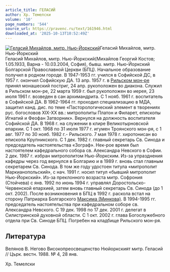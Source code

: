 ```yaml
---
article_title: ГЕЛАСИЙ
author: Хр. Темелски
volume: '10'
page_numbers: '544'
source_url: https://pravenc.ru/text/161946.html
downloaded_at: '2025-10-13T10:52:49Z'
---
```


[![Геласий Михайлов, митр. Нью-Йоркский](https://pravenc.ru/data/696/467/1234/i200.jpg "Кликните для увеличения картинки")](https://pravenc.ru/data/696/467/1234/i400.jpg)Геласий Михайлов, митр. Нью-Йоркский  
Геласий Михайлов, митр. Нью-Йоркский(Михайлов Георгий Костов; 1.05.1933, Варна - 10.03.2004, София), бывш. митр. Нью-Йоркский Болгарской Православной Церкви (БПЦ). Начальное образование получил в родном городе. В 1947-1953 гг. учился в Софийской ДС, в 1957 г. окончил Софийскую ДА. 13 апр. 1957 г. в [Рильском мон-ре](<https://pravenc.ru/text/Рильском мон-ре.html>) принял монашеский постриг, 24 апр. рукоположен во диакона. Служил в Рильском мон-ре, 22 марта 1959 г. был рукоположен во иерея, 23 июля 1961 г. возведен в сан архимандрита. С 1 нояб. 1961 г. воспитатель в Софийской ДА. В 1962-1964 гг. проходил специализацию в МДА, защитил канд. дис. по теме «Пасторологический элемент в творениях рус. богословов XIX-XX вв.: митрополиты Платон и Филарет, епископы Игнатий и Феофан Затворник». Вернулся на должность воспитателя Софийской ДА. В 1968 г. на служении в клире Великотырновской епархии. С 1 окт. 1968 по 31 июля 1977 г. игумен Троянского мон-ря, с 1 авг. 1977 по 30 нояб. 1982 г.- Рильского. 7 мая 1978 г. хиротонисан во епископа Крупникского. С 1 дек. 1982 г. главный секретарь Св. Синода и председатель настоятельства «Зограф». Нек-рое время был настоятелем кафедрального собора св. Александра Невского в Софии. 2 дек. 1987 г. избран митрополитом Нью-Йоркским. Из-за упразднения кафедры через год вернулся в Болгарию и в 1989 г. вновь стал главным секретарем Св. Синода. В том же году удостоен титула «митрополит Маркианопольский», с нач. 1991 г. носил титул «бывший митрополит Нью-Йоркский». Из-за преклонного возраста митр. Софрония (Стойчева) с янв. 1992 по июнь 1994 г. управлял Доростольско-Червенской епархией, затем вновь главный секретарь Св. Синода (до 1 окт. 2002). После возникновения в БПЦ в 1992 г. раскола встал на сторону Патриарха Болгарского [Максима (Минкова)](<https://pravenc.ru/text/Максима (Минкова).html>). В 1994-1995 гг. председатель настоятельства при кафедральном соборе св. Александра Невского. С 19 дек. 1998 по 17 дек. 2001 г. делегат в Силистринской духовной области. С 1 окт. 2002 г. глава Богослужебного отдела при Св. Синоде БПЦ. Погребен на кладбище Рильского мон-ря.

## Литература

Велянов В. Негово Високопреосвещенство Нюйоркският митр. Геласий // Църк. вестн. 1988. № 4, 28 янв.

Хр. Темелски

